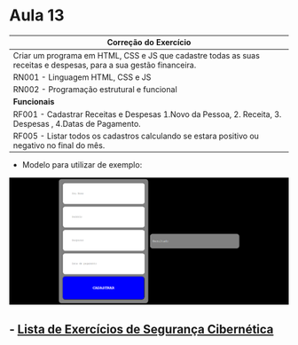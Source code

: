 # Aula 13

|Correção do Exercício|
|-|
|Criar um programa em HTML, CSS e JS que cadastre todas as suas receitas e despesas, para a sua gestão financeira.||-| 
|RN001 - Linguagem HTML, CSS e JS|_Essencial_|
|RN002 - Programação estrutural e funcional|_Essencial_|
|**Funcionais**
|RF001 - Cadastrar Receitas e Despesas 1.Novo da Pessoa, 2. Receita, 3. Despesas , 4.Datas de Pagamento.|
|RF005 - Listar todos os cadastros calculando se estara positivo ou negativo no final do mês.|_Importante_|

- Modelo para utilizar de exemplo: 

<img src="ex03.png">

##  - [Lista de Exercícios de Segurança Cibernética](https://forms.gle/th6etMAkeCNWG8dh8)

        